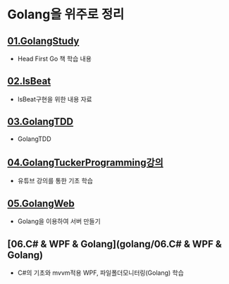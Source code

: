 # Golang을 위주로 정리   

## [01.GolangStudy](../golang/01.GolangStudy/)

- Head First Go 책 학습 내용   
## [02.lsBeat](golang/02.lsBeat/)
- lsBeat구현을 위한 내용 자료
## [03.GolangTDD](golang/03.GolangTDD/)
- GolangTDD 
## [04.GolangTuckerProgramming강의](golang/04.GolangTuckerProgramming강의)
- 유튜브 강의를 통한 기초 학습
## [05.GolangWeb](golang/05.GolangWeb)
- Golang을 이용하여 서버 만들기
## [06.C# & WPF & Golang](golang/06.C# & WPF & Golang)
- C#의 기초와 mvvm적용 WPF, 파일폴더모니터링(Golang) 학습
